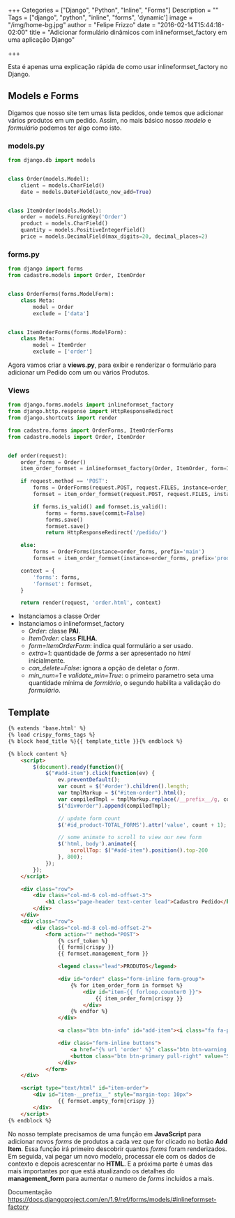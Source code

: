 +++
Categories = ["Django", "Python", "Inline", "Forms"]
Description = ""
Tags = ["django", "python", "inline", "forms", 'dynamic']
image = "/img/home-bg.jpg"
author = "Felipe Frizzo"
date = "2016-02-14T15:44:18-02:00"
title = "Adicionar formulário dinâmicos com inlineformset_factory em uma aplicação Django"

+++

Esta é apenas uma explicação rápida de como usar inlineformset_factory no Django.

## Models e Forms

Digamos que nosso site tem umas lista pedidos, onde temos que adicionar vários produtos em um pedido. Assim, no mais básico nosso *modelo* e *formulário* podemos ter algo como isto.

### models.py
```python
from django.db import models


class Order(models.Model):
    client = models.CharField()
    date = models.DateField(auto_now_add=True)


class ItemOrder(models.Model):
    order = models.ForeignKey('Order')
    product = models.CharField()
    quantity = models.PositiveIntegerField()
    price = models.DecimalField(max_digits=20, decimal_places=2)
```

### forms.py
```python
from django import forms
from cadastro.models import Order, ItemOrder


class OrderForms(forms.ModelForm):
    class Meta:
        model = Order
        exclude = ['data']


class ItemOrderForms(forms.ModelForm):
    class Meta:
        model = ItemOrder
        exclude = ['order']
```

Agora vamos criar a **views.py**, para exibir e renderizar o formulário para adicionar um Pedido com um ou vários Produtos.

### Views
```python
from django.forms.models import inlineformset_factory
from django.http.response import HttpResponseRedirect
from django.shortcuts import render

from cadastro.forms import OrderForms, ItemOrderForms
from cadastro.models import Order, ItemOrder


def order(request):
    order_forms = Order()
    item_order_formset = inlineformset_factory(Order, ItemOrder, form=ItemOrderForms, extra=1, can_delete=False, min_num=1, validate_min=True)

    if request.method == 'POST':
        forms = OrderForms(request.POST, request.FILES, instance=order_forms, prefix='main')
        formset = item_order_formset(request.POST, request.FILES, instance=order_forms, prefix='product')

        if forms.is_valid() and formset.is_valid():
            forms = forms.save(commit=False)
            forms.save()
            formset.save()
            return HttpResponseRedirect('/pedido/')

    else:
        forms = OrderForms(instance=order_forms, prefix='main')
        formset = item_order_formset(instance=order_forms, prefix='product')

    context = {
        'forms': forms,
        'formset': formset,
    }

    return render(request, 'order.html', context)
```

* Instanciamos a classe Order
* Instanciamos o inlineformset_factory
    * *Order*: classe **PAI**.
    * *ItemOrder*: class **FILHA**.
    * *form=ItemOrderForm*: indica qual formulário a ser usado.
    * *extra=1*: quantidade de *forms* a ser apresentado no *html* inicialmente.
    * *can_delete=False*: ignora a opção de deletar o *form*.
    * *min_num=1* e *validate_min=True*: o primeiro parametro seta uma quantidade mínima de *formlário*, o segundo habilita a validação do *formulário*.

## Template

```html
{% extends 'base.html' %}
{% load crispy_forms_tags %}
{% block head_title %}{{ template_title }}{% endblock %}

{% block content %}
    <script>
        $(document).ready(function(){
            $("#add-item").click(function(ev) {
                ev.preventDefault();
                var count = $('#order').children().length;
                var tmplMarkup = $("#item-order").html();
                var compiledTmpl = tmplMarkup.replace(/__prefix__/g, count);
                $("div#order").append(compiledTmpl);

                // update form count
                $('#id_product-TOTAL_FORMS').attr('value', count + 1);

                // some animate to scroll to view our new form
                $('html, body').animate({
                    scrollTop: $("#add-item").position().top-200
                }, 800);
            });
        });
    </script>

    <div class="row">
        <div class="col-md-6 col-md-offset-3">
            <h1 class="page-header text-center lead">Cadastro Pedido</h1>
        </div>
    </div>
    <div class="row">
        <div class="col-md-8 col-md-offset-2">
            <form action="" method="POST">
                {% csrf_token %}
                {{ forms|crispy }}
                {{ formset.management_form }}

                <legend class="lead">PRODUTOS</legend>

                <div id="order" class="form-inline form-group">
                    {% for item_order_form in formset %}
                        <div id="item-{{ forloop.counter0 }}">
                            {{ item_order_form|crispy }}
                        </div>
                    {% endfor %}
                </div>

                <a class="btn btn-info" id="add-item"><i class="fa fa-plus"></i> Add Item</a>

                <div class="form-inline buttons">
                    <a href="{% url 'order' %}" class="btn btn-warning pull-right"><i class="fa fa-times"></i> Cancelar</a>
                    <button class="btn btn-primary pull-right" value="Save"><i class="fa fa-floppy-o"></i> Salvar</button>
                </div>
            </form>
    </div>    

    <script type="text/html" id="item-order">
        <div id="item-__prefix__" style="margin-top: 10px">
                {{ formset.empty_form|crispy }}
        </div>
    </script>
{% endblock %}
```

No nosso template precisamos de uma função em **JavaScript** para adicionar novos *forms* de produtos a cada vez que for clicado no botão **Add Item**. Essa função irá primeiro descobrir quantos *forms* foram renderizados. Em seguida, vai pegar um novo modelo, processar ele com os dados de contexto e depois acrescentar no **HTML**. E a próxima parte é umas das mais importantes por que está atualizando os detalhes do **management_form** para aumentar o numero de *forms* incluídos a mais.

Documentação
https://docs.djangoproject.com/en/1.9/ref/forms/models/#inlineformset-factory
